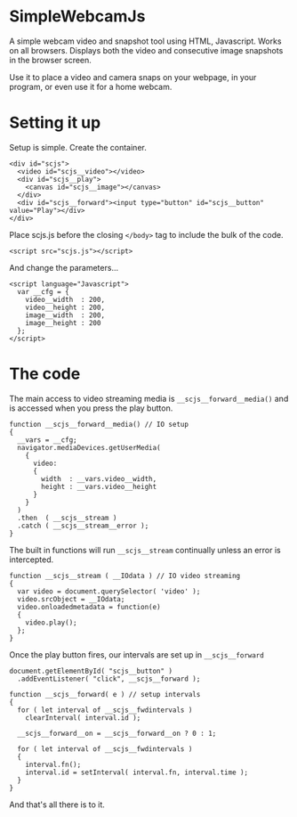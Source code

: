 # SimpleWebcamJs
A simple webcam video and snapshot tool using HTML, Javascript. Works on all browsers. Displays both the video and consecutive image snapshots in the browser screen.

Use it to place a video and camera snaps on your webpage, in your program, or even use it for a home webcam. 

# Setting it up
Setup is simple. Create the container.
```
<div id="scjs">
  <video id="scjs__video"></video>
  <div id="scjs__play">
    <canvas id="scjs__image"></canvas>
  </div>
  <div id="scjs__forward"><input type="button" id="scjs__button" value="Play"></div>
</div>
```

Place scjs.js before the closing `</body>` tag to include the bulk of the code.
```
<script src="scjs.js"></script>
```

And change the parameters...
```
<script language="Javascript">
  var __cfg = {
    video__width  : 200,
    video__height : 200,
    image__width  : 200,
    image__height : 200
  };
</script>
```

# The code
The main access to video streaming media is `__scjs__forward__media()` and is accessed when you press the play button.
```
function __scjs__forward__media() // IO setup
{
  __vars = __cfg;
  navigator.mediaDevices.getUserMedia(
    {
      video:
      {
        width  : __vars.video__width,
        height : __vars.video__height
      }
    }
  )
  .then  ( __scjs__stream )
  .catch ( __scjs__stream__error );
}
```

The built in functions will run `__scjs__stream` continually unless an error is intercepted.
```
function __scjs__stream ( __IOdata ) // IO video streaming
{
  var video = document.querySelector( 'video' );
  video.srcObject = __IOdata;
  video.onloadedmetadata = function(e)
  {
    video.play();
  };
}
```

Once the play button fires, our intervals are set up in `__scjs__forward`
```
document.getElementById( "scjs__button" )
  .addEventListener( "click", __scjs__forward );
  
function __scjs__forward( e ) // setup intervals
{
  for ( let interval of __scjs__fwdintervals )
    clearInterval( interval.id );

  __scjs__forward__on = __scjs__forward__on ? 0 : 1;

  for ( let interval of __scjs__fwdintervals )
  {
    interval.fn();
    interval.id = setInterval( interval.fn, interval.time );
  }
}
```

And that's all there is to it.
